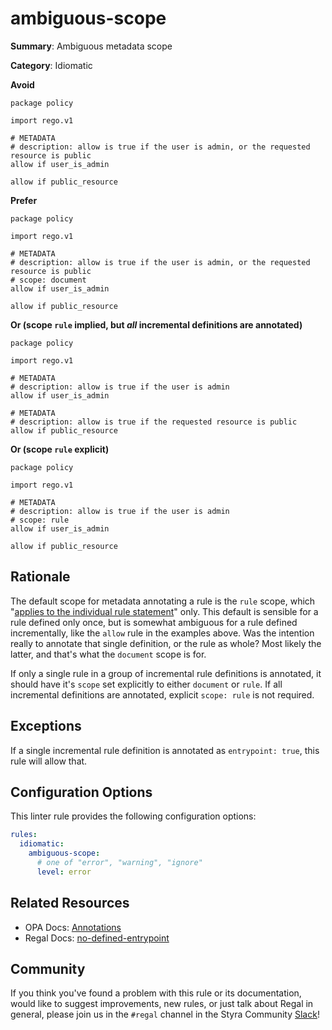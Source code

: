 # ambiguous-scope

**Summary**: Ambiguous metadata scope

**Category**: Idiomatic

**Avoid**
```rego
package policy

import rego.v1

# METADATA
# description: allow is true if the user is admin, or the requested resource is public
allow if user_is_admin

allow if public_resource
```

**Prefer**
```rego
package policy

import rego.v1

# METADATA
# description: allow is true if the user is admin, or the requested resource is public
# scope: document
allow if user_is_admin

allow if public_resource
```

**Or (scope `rule` implied, but _all_ incremental definitions are annotated)**
```rego
package policy

import rego.v1

# METADATA
# description: allow is true if the user is admin
allow if user_is_admin

# METADATA
# description: allow is true if the requested resource is public
allow if public_resource
```

**Or (scope `rule` explicit)**
```rego
package policy

import rego.v1

# METADATA
# description: allow is true if the user is admin
# scope: rule
allow if user_is_admin

allow if public_resource
```

## Rationale

The default scope for metadata annotating a rule is the `rule` scope, which
"[applies to the individual rule statement](https://www.openpolicyagent.org/docs/latest/policy-language/#scope)" only.
This default is sensible for a rule defined only once, but is somewhat ambiguous for a rule defined incrementally, like
the `allow` rule in the examples above. Was the intention really to annotate that single definition, or the rule as
whole? Most likely the latter, and that's what the `document` scope is for.

If only a single rule in a group of incremental rule definitions is annotated, it should have it's `scope` set explicitly
to either `document` or `rule`. If all incremental definitions are annotated, explicit `scope: rule` is not required.

## Exceptions

If a single incremental rule definition is annotated as `entrypoint: true`, this rule will allow that.

## Configuration Options

This linter rule provides the following configuration options:

```yaml
rules:
  idiomatic:
    ambiguous-scope:
      # one of "error", "warning", "ignore"
      level: error
```

## Related Resources

- OPA Docs: [Annotations](https://www.openpolicyagent.org/docs/latest/policy-language/#annotations)
- Regal Docs: [no-defined-entrypoint](https://docs.styra.com/regal/rules/idiomatic/no-defined-entrypoint)

## Community

If you think you've found a problem with this rule or its documentation, would like to suggest improvements, new rules,
or just talk about Regal in general, please join us in the `#regal` channel in the Styra Community
[Slack](https://communityinviter.com/apps/styracommunity/signup)!
